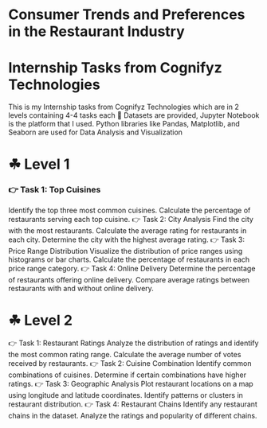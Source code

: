 # Consumer Trends and Preferences in the Restaurant Industry
# Internship Tasks from Cognifyz Technologies

This is my Internship tasks from Cognifyz Technologies which are in 2 levels containing 4-4 tasks each
🐾 Datasets are provided, Jupyter Notebook is the platform that I used. Python libraries like Pandas, Matplotlib, and Seaborn are used for Data Analysis and Visualization

# ☘ Level 1
### 👉 Task 1: Top Cuisines
Identify the top three most common cuisines.
Calculate the percentage of restaurants serving each top cuisine.
👉 Task 2: City Analysis
Find the city with the most restaurants.
Calculate the average rating for restaurants in each city.
Determine the city with the highest average rating.
👉 Task 3: Price Range Distribution
Visualize the distribution of price ranges using histograms or bar charts.
Calculate the percentage of restaurants in each price range category.
👉 Task 4: Online Delivery
Determine the percentage of restaurants offering online delivery.
Compare average ratings between restaurants with and without online delivery.

# ☘ Level 2
👉 Task 1: Restaurant Ratings
Analyze the distribution of ratings and identify the most common rating range.
Calculate the average number of votes received by restaurants.
👉 Task 2: Cuisine Combination
Identify common combinations of cuisines.
Determine if certain combinations have higher ratings.
👉 Task 3: Geographic Analysis
Plot restaurant locations on a map using longitude and latitude coordinates.
Identify patterns or clusters in restaurant distribution.
👉 Task 4: Restaurant Chains
Identify any restaurant chains in the dataset.
Analyze the ratings and popularity of different chains.
